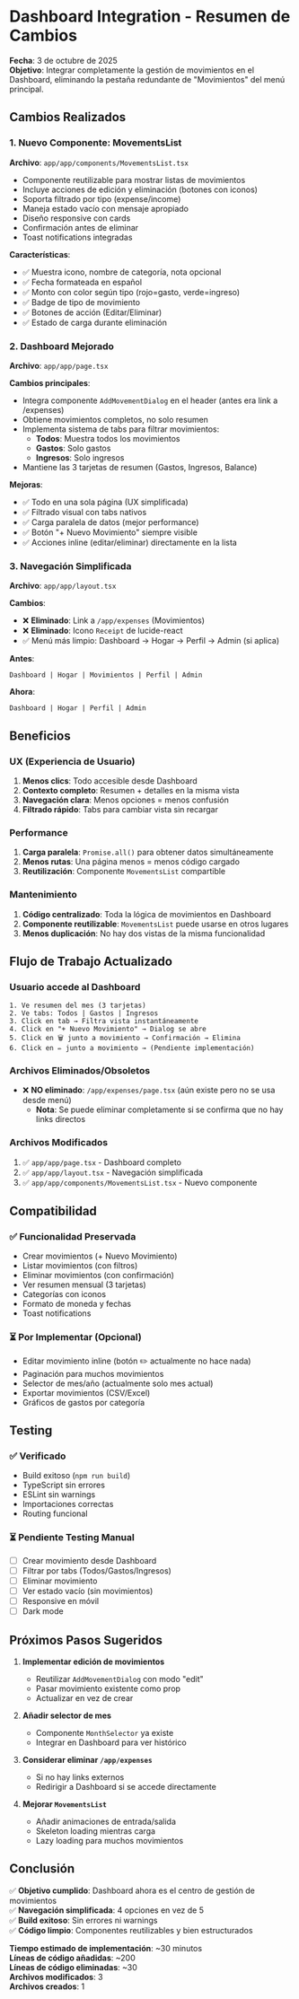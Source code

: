 # Dashboard Integration - Resumen de Cambios

**Fecha**: 3 de octubre de 2025  
**Objetivo**: Integrar completamente la gestión de movimientos en el Dashboard, eliminando la pestaña redundante de "Movimientos" del menú principal.

## Cambios Realizados

### 1. Nuevo Componente: MovementsList
**Archivo**: `app/app/components/MovementsList.tsx`

- Componente reutilizable para mostrar listas de movimientos
- Incluye acciones de edición y eliminación (botones con iconos)
- Soporta filtrado por tipo (expense/income)
- Maneja estado vacío con mensaje apropiado
- Diseño responsive con cards
- Confirmación antes de eliminar
- Toast notifications integradas

**Características**:
- ✅ Muestra icono, nombre de categoría, nota opcional
- ✅ Fecha formateada en español
- ✅ Monto con color según tipo (rojo=gasto, verde=ingreso)
- ✅ Badge de tipo de movimiento
- ✅ Botones de acción (Editar/Eliminar)
- ✅ Estado de carga durante eliminación

### 2. Dashboard Mejorado
**Archivo**: `app/app/page.tsx`

**Cambios principales**:
- Integra componente `AddMovementDialog` en el header (antes era link a /expenses)
- Obtiene movimientos completos, no solo resumen
- Implementa sistema de tabs para filtrar movimientos:
  - **Todos**: Muestra todos los movimientos
  - **Gastos**: Solo gastos
  - **Ingresos**: Solo ingresos
- Mantiene las 3 tarjetas de resumen (Gastos, Ingresos, Balance)

**Mejoras**:
- ✅ Todo en una sola página (UX simplificada)
- ✅ Filtrado visual con tabs nativos
- ✅ Carga paralela de datos (mejor performance)
- ✅ Botón "+ Nuevo Movimiento" siempre visible
- ✅ Acciones inline (editar/eliminar) directamente en la lista

### 3. Navegación Simplificada
**Archivo**: `app/app/layout.tsx`

**Cambios**:
- ❌ **Eliminado**: Link a `/app/expenses` (Movimientos)
- ❌ **Eliminado**: Icono `Receipt` de lucide-react
- ✅ Menú más limpio: Dashboard → Hogar → Perfil → Admin (si aplica)

**Antes**:
```
Dashboard | Hogar | Movimientos | Perfil | Admin
```

**Ahora**:
```
Dashboard | Hogar | Perfil | Admin
```

## Beneficios

### UX (Experiencia de Usuario)
1. **Menos clics**: Todo accesible desde Dashboard
2. **Contexto completo**: Resumen + detalles en la misma vista
3. **Navegación clara**: Menos opciones = menos confusión
4. **Filtrado rápido**: Tabs para cambiar vista sin recargar

### Performance
1. **Carga paralela**: `Promise.all()` para obtener datos simultáneamente
2. **Menos rutas**: Una página menos = menos código cargado
3. **Reutilización**: Componente `MovementsList` compartible

### Mantenimiento
1. **Código centralizado**: Toda la lógica de movimientos en Dashboard
2. **Componente reutilizable**: `MovementsList` puede usarse en otros lugares
3. **Menos duplicación**: No hay dos vistas de la misma funcionalidad

## Flujo de Trabajo Actualizado

### Usuario accede al Dashboard
```
1. Ve resumen del mes (3 tarjetas)
2. Ve tabs: Todos | Gastos | Ingresos
3. Click en tab → Filtra vista instantáneamente
4. Click en "+ Nuevo Movimiento" → Dialog se abre
5. Click en 🗑️ junto a movimiento → Confirmación → Elimina
6. Click en ✏️ junto a movimiento → (Pendiente implementación)
```

### Archivos Eliminados/Obsoletos
- ❌ **NO eliminado**: `/app/expenses/page.tsx` (aún existe pero no se usa desde menú)
  - **Nota**: Se puede eliminar completamente si se confirma que no hay links directos

### Archivos Modificados
1. ✅ `app/app/page.tsx` - Dashboard completo
2. ✅ `app/app/layout.tsx` - Navegación simplificada
3. ✅ `app/app/components/MovementsList.tsx` - Nuevo componente

## Compatibilidad

### ✅ Funcionalidad Preservada
- Crear movimientos (+ Nuevo Movimiento)
- Listar movimientos (con filtros)
- Eliminar movimientos (con confirmación)
- Ver resumen mensual (3 tarjetas)
- Categorías con iconos
- Formato de moneda y fechas
- Toast notifications

### ⏳ Por Implementar (Opcional)
- Editar movimiento inline (botón ✏️ actualmente no hace nada)
- Paginación para muchos movimientos
- Selector de mes/año (actualmente solo mes actual)
- Exportar movimientos (CSV/Excel)
- Gráficos de gastos por categoría

## Testing

### ✅ Verificado
- Build exitoso (`npm run build`)
- TypeScript sin errores
- ESLint sin warnings
- Importaciones correctas
- Routing funcional

### ⏳ Pendiente Testing Manual
- [ ] Crear movimiento desde Dashboard
- [ ] Filtrar por tabs (Todos/Gastos/Ingresos)
- [ ] Eliminar movimiento
- [ ] Ver estado vacío (sin movimientos)
- [ ] Responsive en móvil
- [ ] Dark mode

## Próximos Pasos Sugeridos

1. **Implementar edición de movimientos**
   - Reutilizar `AddMovementDialog` con modo "edit"
   - Pasar movimiento existente como prop
   - Actualizar en vez de crear

2. **Añadir selector de mes**
   - Componente `MonthSelector` ya existe
   - Integrar en Dashboard para ver histórico

3. **Considerar eliminar `/app/expenses`**
   - Si no hay links externos
   - Redirigir a Dashboard si se accede directamente

4. **Mejorar `MovementsList`**
   - Añadir animaciones de entrada/salida
   - Skeleton loading mientras carga
   - Lazy loading para muchos movimientos

## Conclusión

✅ **Objetivo cumplido**: Dashboard ahora es el centro de gestión de movimientos  
✅ **Navegación simplificada**: 4 opciones en vez de 5  
✅ **Build exitoso**: Sin errores ni warnings  
✅ **Código limpio**: Componentes reutilizables y bien estructurados  

**Tiempo estimado de implementación**: ~30 minutos  
**Líneas de código añadidas**: ~200  
**Líneas de código eliminadas**: ~30  
**Archivos modificados**: 3  
**Archivos creados**: 1  
